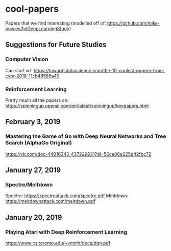 # cool-papers
Papers that we find interesting (modelled off of: https://github.com/mike-bowles/hdDeepLearningStudy)

## Suggestions for Future Studies
### Computer Vision
Can start w/: https://towardsdatascience.com/the-10-coolest-papers-from-cvpr-2018-11cb48585a49

### Reinforcement Learning
Pretty much all the papers on: https://spinningup.openai.com/en/latest/spinningup/keypapers.html

## February 3, 2019
### Mastering the Game of Go with Deep Neural Networks and Tree Search (AlphaGo Original)
https://vk.com/doc-44016343_437229031?dl=56ce06e325d42fbc72

## January 27, 2019
### Spectre/Meltdown
Spectre: https://spectreattack.com/spectre.pdf
Metldown: https://meltdownattack.com/meltdown.pdf

## January 20, 2019
### Playing Atari with Deep Reinforcement Learning

https://www.cs.toronto.edu/~vmnih/docs/dqn.pdf
